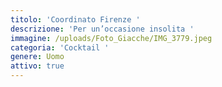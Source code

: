 ```yaml
---
titolo: 'Coordinato Firenze '
descrizione: 'Per un’occasione insolita '
immagine: /uploads/Foto_Giacche/IMG_3779.jpeg
categoria: 'Cocktail '
genere: Uomo
attivo: true
---
```


